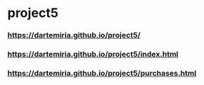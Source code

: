 # project5
### https://dartemiria.github.io/project5/
### https://dartemiria.github.io/project5/index.html
### https://dartemiria.github.io/project5/purchases.html
